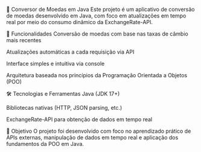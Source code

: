 💱 Conversor de Moedas em Java
Este projeto é um aplicativo de conversão de moedas desenvolvido em Java, com foco em atualizações em tempo real por meio do consumo dinâmico da ExchangeRate-API.

🧩 Funcionalidades
Conversão de moedas com base nas taxas de câmbio mais recentes

Atualizações automáticas a cada requisição via API

Interface simples e intuitiva via console

Arquitetura baseada nos princípios da Programação Orientada a Objetos (POO)

🛠️ Tecnologias e Ferramentas
Java (JDK 17+)

Bibliotecas nativas (HTTP, JSON parsing, etc.)

ExchangeRate-API para obtenção de dados em tempo real

🎯 Objetivo
O projeto foi desenvolvido com foco no aprendizado prático de APIs externas, manipulação de dados em tempo real e aplicação dos fundamentos da POO em Java.

